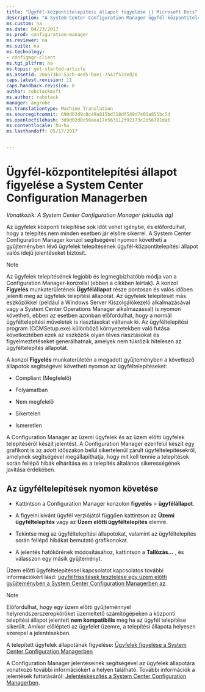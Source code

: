 ```yaml
---
title: "Ügyfél-központitelepítési állapot figyelése |} Microsoft Docs"
description: "A System Center Configuration Manager ügyfél-központitelepítési állapot figyelése."
ms.custom: na
ms.date: 04/23/2017
ms.prod: configuration-manager
ms.reviewer: na
ms.suite: na
ms.technology:
- configmgr-client
ms.tgt_pltfrm: na
ms.topic: get-started-article
ms.assetid: 20a573b3-53cb-4ed5-bae1-7542f533ed20
caps.latest.revision: 11
caps.handback.revision: 0
author: robstackmsft
ms.author: robstack
manager: angrobe
ms.translationtype: Machine Translation
ms.sourcegitcommit: 690d03d9c8c49a815bd318df549d7401a855bc5d
ms.openlocfilehash: 3d9d02d8c56aea17e563112f92173c2b56781da6
ms.contentlocale: hu-hu
ms.lasthandoff: 05/17/2017


---
```

# <a name="how-to-monitor-client-deployment-status-in-system-center-configuration-manager"></a>Ügyfél-központitelepítési állapot figyelése a System Center Configuration Managerben

*Vonatkozik: A System Center Configuration Manager (aktuális ág)*

Az ügyfelek központi telepítése sok időt vehet igénybe, és előfordulhat, hogy a telepítés nem minden esetben jár elsőre sikerrel. A System Center Configuration Manager konzol segítségével nyomon követheti a gyűjteményben lévő ügyfelek telepítésének ügyfél-központitelepítési állapot valós idejű jelentéseket biztosít.  

> [!NOTE]  
>  Az ügyfelek telepítésének legjobb és legmegbízhatóbb módja van a Configuration Manager-konzollal (ebben a cikkben leírtak). A konzol **Figyelés** munkaterületének **Ügyfélállapot** része pontosan és valós időben jeleníti meg az ügyfelek telepítési állapotát. Az ügyfelek telepítését más eszközökkel (például a Windows Server Kiszolgálókezelő alkalmazásával vagy a System Center Operations Manager alkalmazással) is nyomon követheti, ebben az esetben azonban előfordulhat, hogy a normál ügyféltelepítési műveletek is riasztásokat váltanak ki. Az ügyféltelepítési program (CCMSetup.exe) különböző környezetekben való futása következtében ezek az eszközök olyan téves riasztásokat és figyelmeztetéseket generálhatnak, amelyek nem tükrözik hitelesen az ügyféltelepítés állapotát.  

 A konzol **Figyelés** munkaterületén a megadott gyűjteményben a következő állapotok segítségével követheti nyomon az ügyféltelepítéseket:  

-   Compliant (Megfelelő)  

-   Folyamatban  

-   Nem megfelelő  

-   Sikertelen  

-   Ismeretlen  

 A Configuration Manager az üzemi ügyfelek és az üzem előtti ügyfelek telepítéséről készít jelentést. A Configuration Manager ezenfelül készít egy grafikont is az adott időszakon belül sikertelenül zárult ügyféltelepítésekről, amelynek segítségével megállapíthatja, hogy mit kell tennie a telepítések során fellépő hibák elhárítása és a telepítés általános sikerességének javítása érdekében.  

## <a name="to-monitor-client-deployments"></a>Az ügyféltelepítések nyomon követése  

-   Kattintson a Configuration Manager konzolon **figyelés** > **ügyfélállapot**.  

-   A figyelni kívánt ügyfél verziójától függően kattintson az **Üzemi ügyféltelepítés** vagy az **Üzem előtti ügyféltelepítés** elemre.  

-   Tekintse meg az ügyféltelepítési állapotokat, valamint az ügyféltelepítés során fellépő hibákat bemutató grafikonokat.  

-   A jelentés hatókörének módosításához, kattintson a **Tallózás...**  , és válasszon egy másik gyűjteményt.  

 Üzem előtti ügyféltelepítéssel kapcsolatot kapcsolatos további információkért lásd: [ügyfélfrissítések tesztelése egy üzem előtti gyűjteményben a System Center Configuration Managerben az](../../../core/clients/manage/upgrade/test-client-upgrades.md).

 > [!NOTE]
 > Előfordulhat, hogy egy üzem előtti gyűjteménnyel helyrendszerszerepköröket üzemeltető számítógépeken a központi telepítési állapot jelentett **nem kompatibilis** még ha az ügyfél telepítése sikerült. Amikor előlépteti az ügyfelet üzemre, a telepítési állapota helyesen szerepel a jelentésekben.   

 A telepített ügyfelek állapotának figyelése: [Ügyfelek figyelése a System Center Configuration Managerben](../../../core/clients/manage/monitor-clients.md)  

 A Configuration Manager jelentéseinek segítségével az ügyfelek állapotára vonatkozó további információkért a helyen található. További információk a jelentések futtatásáról: [Jelentéskészítés a System Center Configuration Managerben](../../../core/servers/manage/reporting.md).  

